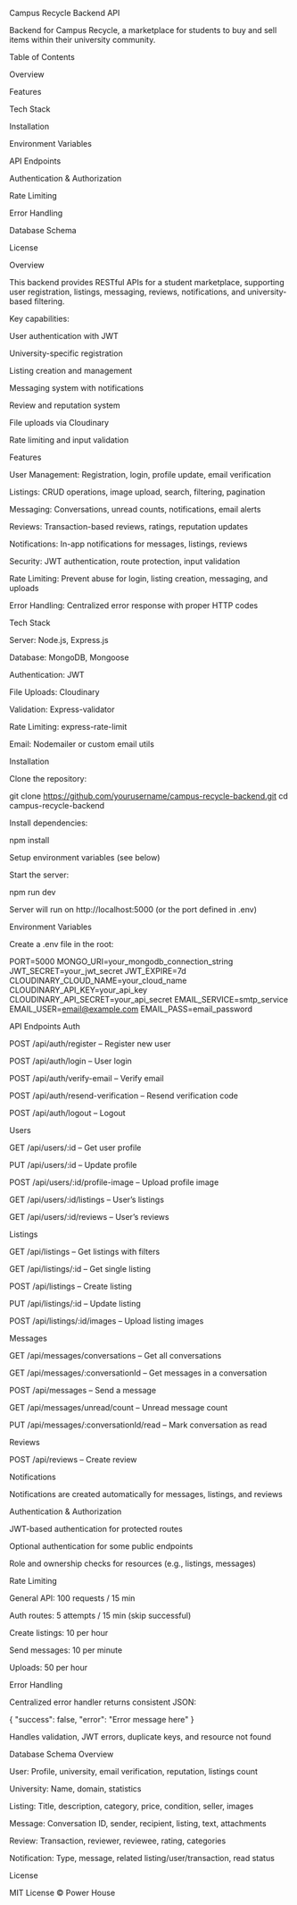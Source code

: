 Campus Recycle Backend API

Backend for Campus Recycle, a marketplace for students to buy and sell items within their university community.

Table of Contents

Overview

Features

Tech Stack

Installation

Environment Variables

API Endpoints

Authentication & Authorization

Rate Limiting

Error Handling

Database Schema

License

Overview

This backend provides RESTful APIs for a student marketplace, supporting user registration, listings, messaging, reviews, notifications, and university-based filtering.

Key capabilities:

User authentication with JWT

University-specific registration

Listing creation and management

Messaging system with notifications

Review and reputation system

File uploads via Cloudinary

Rate limiting and input validation

Features

User Management: Registration, login, profile update, email verification

Listings: CRUD operations, image upload, search, filtering, pagination

Messaging: Conversations, unread counts, notifications, email alerts

Reviews: Transaction-based reviews, ratings, reputation updates

Notifications: In-app notifications for messages, listings, reviews

Security: JWT authentication, route protection, input validation

Rate Limiting: Prevent abuse for login, listing creation, messaging, and uploads

Error Handling: Centralized error response with proper HTTP codes

Tech Stack

Server: Node.js, Express.js

Database: MongoDB, Mongoose

Authentication: JWT

File Uploads: Cloudinary

Validation: Express-validator

Rate Limiting: express-rate-limit

Email: Nodemailer or custom email utils

Installation

Clone the repository:

git clone https://github.com/yourusername/campus-recycle-backend.git
cd campus-recycle-backend


Install dependencies:

npm install


Setup environment variables (see below)

Start the server:

npm run dev


Server will run on http://localhost:5000 (or the port defined in .env)

Environment Variables

Create a .env file in the root:

PORT=5000
MONGO_URI=your_mongodb_connection_string
JWT_SECRET=your_jwt_secret
JWT_EXPIRE=7d
CLOUDINARY_CLOUD_NAME=your_cloud_name
CLOUDINARY_API_KEY=your_api_key
CLOUDINARY_API_SECRET=your_api_secret
EMAIL_SERVICE=smtp_service
EMAIL_USER=email@example.com
EMAIL_PASS=email_password

API Endpoints
Auth

POST /api/auth/register – Register new user

POST /api/auth/login – User login

POST /api/auth/verify-email – Verify email

POST /api/auth/resend-verification – Resend verification code

POST /api/auth/logout – Logout

Users

GET /api/users/:id – Get user profile

PUT /api/users/:id – Update profile

POST /api/users/:id/profile-image – Upload profile image

GET /api/users/:id/listings – User’s listings

GET /api/users/:id/reviews – User’s reviews

Listings

GET /api/listings – Get listings with filters

GET /api/listings/:id – Get single listing

POST /api/listings – Create listing

PUT /api/listings/:id – Update listing

POST /api/listings/:id/images – Upload listing images

Messages

GET /api/messages/conversations – Get all conversations

GET /api/messages/:conversationId – Get messages in a conversation

POST /api/messages – Send a message

GET /api/messages/unread/count – Unread message count

PUT /api/messages/:conversationId/read – Mark conversation as read

Reviews

POST /api/reviews – Create review

Notifications

Notifications are created automatically for messages, listings, and reviews

Authentication & Authorization

JWT-based authentication for protected routes

Optional authentication for some public endpoints

Role and ownership checks for resources (e.g., listings, messages)

Rate Limiting

General API: 100 requests / 15 min

Auth routes: 5 attempts / 15 min (skip successful)

Create listings: 10 per hour

Send messages: 10 per minute

Uploads: 50 per hour

Error Handling

Centralized error handler returns consistent JSON:

{
  "success": false,
  "error": "Error message here"
}


Handles validation, JWT errors, duplicate keys, and resource not found

Database Schema Overview

User: Profile, university, email verification, reputation, listings count

University: Name, domain, statistics

Listing: Title, description, category, price, condition, seller, images

Message: Conversation ID, sender, recipient, listing, text, attachments

Review: Transaction, reviewer, reviewee, rating, categories

Notification: Type, message, related listing/user/transaction, read status

License

MIT License © Power House
